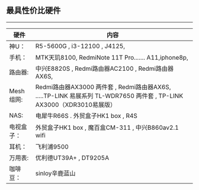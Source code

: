 ## 最具性价比硬件
------------------------------------- 

|硬件      |            内容                                                    |
|-------  |------------------------------------------------------              |
| 神U：    | R5-5600G  ,  i3-12100    , J4125,                                 |
| 手机：   | MTK天玑8100, RedmiNote 11T Pro....... A11,iphone8p,                |
|路由器:   | 中兴E8820S  ,  Redmi路由器AC2100  ,  Redmi路由器AX6S,                |
|Mesh组网: | Redmi路由器AX3000 两件套 , Redmi路由器AX6S, .....TP-LINK 易展系列 TL-WDR7650 两件套 , TP-LINK AX3000（XDR3010易展版）|
|NAS:     |    电犀牛R66S  .  外贸盒子HK1 box  , R4S                             |
|电视盒子： | 外贸盒子HK1 box ,  魔百盒CM-311 , 中兴B860av2.1 wifi                 |  
| 耳机：   |      飞利浦9500                                                     | 
| 万用表:  | 优利德UT39A+  ,  DT9205A                                            |
|咖啡豆：  | sinloy辛鹿蓝山                                                      | 


